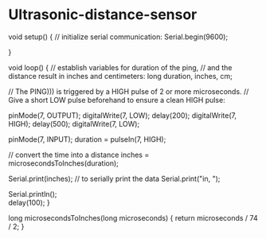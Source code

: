 # Ultrasonic-distance-sensor
void setup() {
  // initialize serial communication:
  Serial.begin(9600);
 
}

void loop()
{
  // establish variables for duration of the ping, 
  // and the distance result in inches and centimeters:
  long duration, inches, cm;

  // The PING))) is triggered by a HIGH pulse of 2 or more microseconds.
  // Give a short LOW pulse beforehand to ensure a clean HIGH pulse:
  
  pinMode(7, OUTPUT);
  digitalWrite(7, LOW);
  delay(200);
  digitalWrite(7, HIGH);
  delay(500);
  digitalWrite(7, LOW);

  pinMode(7, INPUT);
  duration = pulseIn(7, HIGH);
 
  

  // convert the time into a distance
  inches = microsecondsToInches(duration);
  
  
  Serial.print(inches);  // to serially print the data
  Serial.print("in, ");
  
  Serial.println();  
  delay(100);
}

long microsecondsToInches(long microseconds)
{
  return microseconds / 74 / 2;
}
